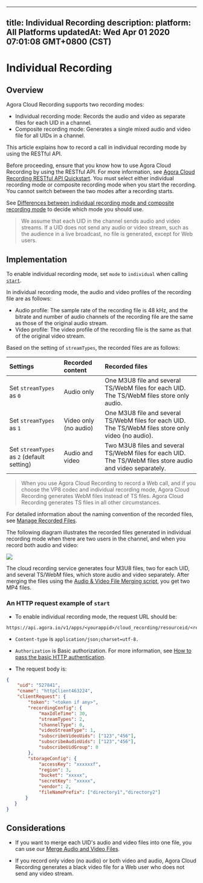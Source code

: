 
---
title: Individual Recording
description: 
platform: All Platforms
updatedAt: Wed Apr 01 2020 07:01:08 GMT+0800 (CST)
---
# Individual Recording
## Overview

Agora Cloud Recording supports two recording modes:

- Individual recording mode: Records the audio and video as separate files for each UID in a channel.
- Composite recording mode: Generates a single mixed audio and video file for all UIDs in a channel.

This article explains how to record a call in individual recording mode by using the RESTful API.

Before proceeding, ensure that you know how to use Agora Cloud Recording by using the RESTful API. For more information, see [Agora Cloud Recording RESTful API Quickstart](../../en/cloud-recording/cloud_recording_rest.md). You must select either individual recording mode or composite recording mode when you start the recording. You cannot switch between the two modes after a recording starts. 

See [Differences between individual recording mode and composite recording mode](https://docs.agora.io/en/faq/recording_mode) to decide which mode you should use.

> We assume that each UID in the channel sends audio and video streams. If a UID does not send any audio or video stream, such as the audience in a live broadcast, no file is generated, except for Web users.

## Implementation

To enable individual recording mode, set `mode` to `individual` when calling [`start`](https://docs.agora.io/en/cloud-recording/restfulapi/#/Cloud%20Recording/start).

In individual recording mode, the audio and video profiles of the recording file are as follows:

-  Audio profile: The sample rate of the recording file is 48 kHz, and the bitrate and number of audio channels of the recording file are the same as those of the original audio stream.
-  Video profile: The video profile of the recording file is the same as that of the original video stream.

Based on the setting of `streamTypes`, the recorded files are as follows:

| Settings                                   | Recorded content      | Recorded files                                               |
| :----------------------------------------- | :-------------------- | :----------------------------------------------------------- |
| Set `streamTypes` as `0`                   | Audio only            | One M3U8 file and several TS/WebM files for each UID. The TS/WebM files store only audio. |
| Set `streamTypes` as `1`                   | Video only (no audio) | One M3U8 file and several TS/WebM files for each UID. The TS/WebM files store only video (no audio). |
| Set `streamTypes` as `2` (default setting) | Audio and video       | Two M3U8 files and several TS/WebM files for each UID. The TS/WebM files store audio and video separately. |

> When you use Agora Cloud Recording to record a Web call, and if you choose the VP8 codec and individual recording mode, Agora Cloud Recording generates WebM files instead of TS files. Agora Cloud Recording generates TS files in all other circumstances.

For detailed information about the naming convention of the recorded files, see [Manage Recorded Files](../../en/cloud-recording/cloud_recording_manage_files.md).

The following diagram illustrates the recorded files generated in individual recording mode when there are two users in the channel, and when you record both audio and video:

![](https://web-cdn.agora.io/docs-files/1575010094214)

The cloud recording service generates four M3U8 files, two for each UID, and several TS/WebM files, which store audio and video separately. After merging the files using the [Audio & Video File Merging script](https://docs.agora.io/en/cloud-recording/cloud_recording_merge_files?platform=All%20Platforms), you get two MP4 files.

### An HTTP request example of `start`

- To enable individual recording mode, the request URL should be: 

```
https://api.agora.io/v1/apps/<yourappid>/cloud_recording/resourceid/<resourceid>/mode/individual/start
```

- `Content-type` is `application/json;charset=utf-8.`

- `Authorization` is Basic authorization. For more information, see [How to pass the basic HTTP authentication](https://docs.agora.io/en/faq/restful_authentication).

- The request body is:

```json
{
    "uid": "527841",
    "cname": "httpClient463224",
    "clientRequest": {
        "token": "<token if any>",
        "recordingConfig": {
            "maxIdleTime": 30,
            "streamTypes": 2,
            "channelType": 0, 
            "videoStreamType": 1, 
            "subscribeVideoUids": ["123","456"], 
            "subscribeAudioUids": ["123","456"],
            "subscribeUidGroup": 0
        }, 
        "storageConfig": {
            "accessKey": "xxxxxxf",
            "region": 3,
            "bucket": "xxxxx",
            "secretKey": "xxxxx",
            "vendor": 2,
            "fileNamePrefix": ["directory1","directory2"]
       }
   }
}
```

## Considerations

- If you want to merge each UID's audio and video files into one file, you can use our [Merge Audio and Video Files](../../en/cloud-recording/cloud_recording_merge_files.md).

- If you record only video (no audio) or both video and audio, Agora Cloud Recording generates a black video file for a Web user who does not send any video stream.
